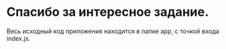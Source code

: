 # Спасибо за интересное задание.

Весь исходный код приложения находится в папке app, с точкой входа index.js.

